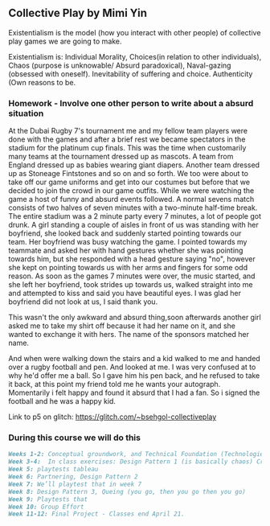 ## Collective Play by Mimi Yin

Existentialism is the model (how you interact with other people) of collective play games we are going to make. 

Existentialism is: Individual Morality, Choices(in relation to other individuals), Chaos (purpose is unknowable/ Absurd paradoxical), Naval-gazing (obsessed with oneself). Inevitability of suffering and choice. Authenticity (Own reasons to be.


### Homework - Involve one other person to write about a absurd situation

At the Dubai Rugby 7's tournament me and my fellow team players were done with the games and after a brief rest we became spectators in the stadium for the platinum cup finals. This was the time when customarily many teams at the tournament dressed up as mascots. A team from England dressed up as babies wearing giant diapers. Another team dressed up as Stoneage Fintstones and so on and so forth. We too were about to take off our game uniforms and get into our costumes but before that we decided to  join the crowd in our game outfits. While we were watching the game a host of funny and absurd events followed. A normal sevens match consists of two halves of seven minutes with a two-minute half-time break. The entire stadium was a 2 minute party every 7 minutes, a lot of people got drunk. A girl standing a couple of aisles in front of us was standing with her boyfriend, she looked back and suddenly started pointing towards our team. Her boyfriend was busy watching the game. I pointed towards my teammate and asked her with hand gestures whether she was pointing towards him, but she responded with a head gesture saying "no", however she kept on pointing towards us with her arms and fingers for some odd reason.  As soon as the games 7 minutes were over, the music started, and she left her boyfriend, took strides up towards us, walked straight into me and attempted to kiss and said you have beautiful eyes. I was glad her boyfriend did not look at us, I said thank you. 

This wasn't the only awkward and absurd thing,soon afterwards another girl asked me to take my shirt off because it had her name on it, and she wanted to exchange it with hers.  The name of the sponsors matched her name. 

And when were walking down the stairs and a kid walked to me and handed over a rugby football and pen. And looked at me. I was very confused at to why he'd offer me a ball. So I gave him his pen back, and he refused to take it back, at this point my friend told me he wants your autograph. Momentarily i felt happy and found it absurd that I had a fan. So i signed the football and he was a happy kid.

Link to p5 on glitch: https://glitch.com/~bsehgol-collectiveplay




### During this course we will do this
```markdown
Weeks 1-2: Conceptual groundwork, and Technical Foundation (Technologies: Command Line Interface CLI, Local Editor, Glitch.com (so its on the web), Websockets
Week 3-4:  In class exercises: Design Pattern 1 (is basically chaos) Creative collisions, minimal rules . We are trying to create a tableau . 
Week 5: playtests tableau
Week 6: Partnering, Design Pattern 2
Week 7: We’ll playtest that in week 7
Week 8: Design Pattern 3, Queing (you go, then you go then you go)
Week 9: Playtests that
Week 10: Group Effort
Week 11-12: Final Project - Classes end April 21. 
```




